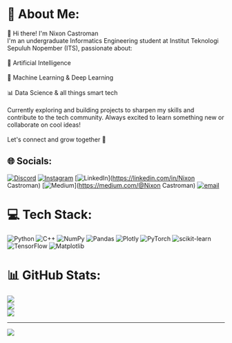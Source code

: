 # 💫 About Me:
👋 Hi there! I'm Nixon Castroman<br>I'm an undergraduate Informatics Engineering student at Institut Teknologi Sepuluh Nopember (ITS), passionate about:<br><br>🤖 Artificial Intelligence<br><br>🧠 Machine Learning & Deep Learning<br><br>📊 Data Science & all things smart tech<br><br>Currently exploring and building projects to sharpen my skills and contribute to the tech community. Always excited to learn something new or collaborate on cool ideas!<br><br>Let's connect and grow together 🚀


## 🌐 Socials:
[![Discord](https://img.shields.io/badge/Discord-%237289DA.svg?logo=discord&logoColor=white)](https://discord.gg/nixoncastro) [![Instagram](https://img.shields.io/badge/Instagram-%23E4405F.svg?logo=Instagram&logoColor=white)](https://instagram.com/nixon_castroman54) [![LinkedIn](https://img.shields.io/badge/LinkedIn-%230077B5.svg?logo=linkedin&logoColor=white)](https://linkedin.com/in/Nixon Castroman) [![Medium](https://img.shields.io/badge/Medium-12100E?logo=medium&logoColor=white)](https://medium.com/@Nixon Castroman) [![email](https://img.shields.io/badge/Email-D14836?logo=gmail&logoColor=white)](mailto:nixoncastroman08@gmail.com) 

# 💻 Tech Stack:
![Python](https://img.shields.io/badge/python-3670A0?style=for-the-badge&logo=python&logoColor=ffdd54) ![C++](https://img.shields.io/badge/c++-%2300599C.svg?style=for-the-badge&logo=c%2B%2B&logoColor=white) ![NumPy](https://img.shields.io/badge/numpy-%23013243.svg?style=for-the-badge&logo=numpy&logoColor=white) ![Pandas](https://img.shields.io/badge/pandas-%23150458.svg?style=for-the-badge&logo=pandas&logoColor=white) ![Plotly](https://img.shields.io/badge/Plotly-%233F4F75.svg?style=for-the-badge&logo=plotly&logoColor=white) ![PyTorch](https://img.shields.io/badge/PyTorch-%23EE4C2C.svg?style=for-the-badge&logo=PyTorch&logoColor=white) ![scikit-learn](https://img.shields.io/badge/scikit--learn-%23F7931E.svg?style=for-the-badge&logo=scikit-learn&logoColor=white) ![TensorFlow](https://img.shields.io/badge/TensorFlow-%23FF6F00.svg?style=for-the-badge&logo=TensorFlow&logoColor=white) ![Matplotlib](https://img.shields.io/badge/Matplotlib-%23ffffff.svg?style=for-the-badge&logo=Matplotlib&logoColor=black)
# 📊 GitHub Stats:
![](https://github-readme-stats.vercel.app/api?username=XoXonn&theme=catppuccin_mocha&hide_border=true&include_all_commits=true&count_private=false)<br/>
![](https://nirzak-streak-stats.vercel.app/?user=XoXonn&theme=catppuccin_mocha&hide_border=true)<br/>
![](https://github-readme-stats.vercel.app/api/top-langs/?username=XoXonn&theme=catppuccin_mocha&hide_border=true&include_all_commits=true&count_private=false&layout=compact)

---
[![](https://visitcount.itsvg.in/api?id=XoXonn&icon=7&color=0)](https://visitcount.itsvg.in)

<!-- Proudly created with GPRM ( https://gprm.itsvg.in ) -->
